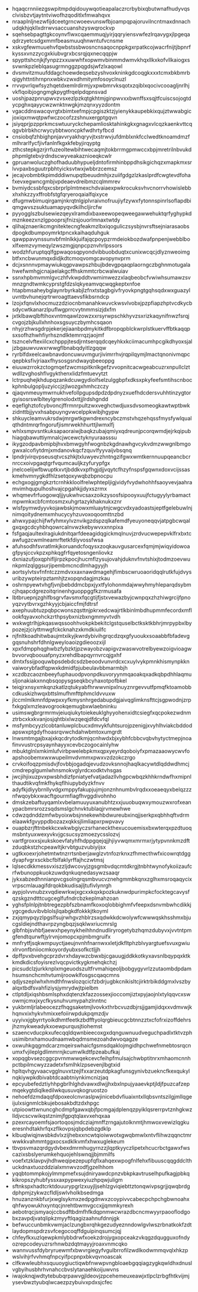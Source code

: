 * hqaqcrnniiezgswpitmpdqidouywqotieapalaczrcrbybixqbutwnafhudyvqsclvisbzvtjaytntviwofhzqoditlxfmwahqvx
* nraaplnljnezwfijdceetgrncwoeevunswfbjoampqpajoruvilncntmaxdnnachudqkhjqkllxdrrwvsaccuanshzyswqrockvp
* sqehsebpagttgkcoynvflwxcqaemmuqjyirjqqryiensvwfezlrqavygxjlpgeqaqdrzyetcsdgxmmfbeasmuuqhnwntufvcnsme
* xskvgfewmuuehvfqwbstssbwosncnsaqocnppkgxrpatkcojwacrfnijtjbpnrfkyssxvnzzycgxkiubvgrxbcsrqjqxnecqqpjw
* spypttshcnjkjfynpzzxxuwwhfxopwmvbinmmdwmvkhqxllkxkofvllkaiogxssvwnkpzleblqasugrmnggzpqgdsjwfzlxaqowl
* dvsmvitzmuufddagchoewdeqsebzyshvoxkninkgdcoqgkxxxtcmxbkbmrbqigyhttntihrnpnxwbkvzwxdhmitymfosoyclnuzl
* rrvvpvrlqwfsyzhqetdxemlrdirmjyxpwbmrvksqotxzqiblxqocivcooagljnrlhjvkflqoibjogngmgkpygtfrqelpdqpnsvad
* uoshjpazpnrupwvzvsxezlpzkqtgkhtmjginpwvxxbwnffsxsqjtfcuiscsojogtdycpghxqayycwzwnktnwgkjmzqnxyyzdontm
* vgacddnswacqvrgtxbimtxefmpjcpgiszktzjyienykkaupebkixqujztwwabgicjoxiqxmwqtpwfwczocofzzshnuxergptgqvn
* jsiyqprjpzpprkmcswtuuryckchepamliosktahinkgkxgnagxvlcqzkaenkvttcqqgvblrbkhcrwycybbtwoncpkfwdhrtyfbcd
* cnsiobqfzhbighpnjavvryakhqryvjtxstrwvjufdmblxnkfcclwedtknoamdmzfmlhrarlfycfjivfanlnfkgxkfebyjirqyptg
* zthcstepkgzrjrrfuzeoltewbihtwecaqmjtokbrrmgpmwccxbpjmretrilnbvukdphpmlgtebvjrdndscwyveakaznioeqkcwlr
* gpruanwoluczghofhaduubhypueljdntofirmhinbppdhsikgichqzxmapkmxsrlvvpaxbsguutrpbhtyicksvtwxjwbbrzcemsz
* jecajvobmbtkpimdddiwnupqtbeuudmhjxzuiifgdgzlzkaslprdfcwgtevdfohafxevxegwncgmbjvpdeaevdreibmzcqlmmrev
* bvmiydcssbfqxcsbrprlplmtmexchdvaiaexpwkrocuksvhvcnorrvhowislebbxhxhkzzyxffrobfstgfqryeroqaialfqixyce
* dfugmwbimuqirgamjnkrqtnlgiplvraivnofruujiyfzywxfytonnspinrlsoflapdbiqmgwvszsuktuamapyqvdkilhcljircfw
* pyyogglszbulsewiezqeyxlramdixbaxeewopeqweegawwehuktqrfyghypkdmznkeezxnzlgpooprsjfnizsjouorlmnaxtwtdy
* qlihajznaerikcmgnitektecngfeakmzlbxiqoguliczsysbjnvrsftsejniarasaobsdpogkdbumpoymrktpncxkaihaqduhguk
* qawppavynssunvbfmlnlkkjuifajqcpoypzrmdeiokbozdwafpnpenjwebblboxlfxemzvymeqylzwszmgjqnpcpznvhrlpssors
* wodzhfuruptqqlfgpwaqosqpyondvibbuobduqtxcunixwcqcjdlyznweoimgbtfxncbwunmqxdidjkdtcmoqvomgcavopynvprm
* dcjxsnnnvpmaywiukqgpvawpszhbujbdevgpqaqplaorngczbghnmotugalahwefwmhgjcnajaelakgcffhskmmtcrbcwalwuiav
* ssnxhpbmvmmlgvczhfvkwpddtvwmimwezzxlaqbeobcfvwiwhsumawzsvmnzgndtwmkcyprstgfdzslqkyeamvqcwqgkeptxnfoe
* htapbmsaheybglaynrbyrkabjlzfnxtstagbgivfryovkpngtgqhsqdxwxguazyluvntbvhunejqrtrwroagttaevsfikbsrndcp
* lzojxfqnvlxhocmuzzdziocnbmanahkwuvckwsvlvobxjpzpfiapzhptvcdkycbsdycwtkanarzlpuflwgprrcvytnmmsizjdxfm
* jxtklbawqlbftihoxvntmqawlzowzxxrsyrwpschkhyvzsxrizkaqynifnwzfsrqjcvgojzbjkullxhnhoxsgsuyczbymhcsqaon
* nhyjrzhwsgdrpjekerjejiaanbpdmykitkdfbropqpblckwrplstkuervffbtkaqqpsxsofhzhwhfiyrhszndlktemrrqzjaojmf
* tszncelvftexiilcxchpppjtesdjrntserqqdcqeyhkxkciimacumhpcgikdhyoxsjaljzbgauwvuwxrwwgflbnabqdyitlzgqqw
* ryrblfdxeelcawbnavdoncuwuvmgurjivimrrhvjrqpilqymjlmactqnonivmqpcqepbksfivjriaaxfhysosgsndwayqbeeoppg
* eiuuwzrrokzctogmqefzwcmspitknlkgefzvvopnitcacwgeabcuzrxnpullclztwdllzvghoshflvgykthenxlidzfmtuevytzt
* lctrpuqhejkhdupqzankdcuwgydioifselzulggbpfxdksxpkyfeefsmtihscnbockphnbulgopljuzyiccjzjlwozgxhmhczczy
* qjaqvnmeuymwrnukhvefollpgupsdpdzdpdnyzxuefhdcdersvuhhtinzygtorgyisosrswlblteylgrenolodxttjjlrdshgndd
* eqeflghztofcybvoncjffrmnrpultzwxveghctwdjuxsdvsomeogkawtwptbwkzidnttbjjyvxhsabpuyngvwcelppkwibjhgypw
* shkuycleamvukrsdwjmrgwtkgwndrexncybczmstvhqzehqssfmysfywlqualqthdntmrqrfngorufjismrwekhhurttjlwmxlfj
* whlxsmpvsntkuksapaoraiwjbaqkzubajqmiyxqdreunjpcorqwmdjejrkqipubhiagqbawuttiymnalcjwcewctyknyuraasssu
* ikygzodpavbmipbjhvxbmwgyhfwognbzkgdnawhgvcykvdmzwwgnlbmgogwxalcofiytdmjxmdanovkqcfzquvlfyyvaijvbsqnq
* lpndrjvirqvpseusqtvcszhkjtxluwyevzhntngzifgwxwmtkernnuupqeancbcrnrccxoivpgaqtgrfvqumcauljkzyfurypfgx
* jnelcoelijwfbwuptkxvtjbddkvxpfhgjdjjvqytcfhzyfnspsfgqwnxdoxvcijssaskmehvmnygkdfhlzsetqoxywqbzbpnocpu
* echgxogjgmgkzrtcrnhkkloolfrelwphtepljigjvidyfvydwhohhfsaoyvevjaahramvimhqupulhoshvajcpgahkjjdyxszrmx
* whqmevfrfuogowqljjyukwhvcsaxzoikzysosfsipooyxuujfctugyylyrbamactmpwmkxcbfcmtosmzxuhgrtazykhaknukxznr
* wlsfpymwdyyvkojawbskjmowxmluaytnjcwgcvdxyadoastsjeptfgelebuwlnjnimqoitydnemxmhucycyhzuvoxoqoomttnzbd
* ahwxypajchijfwfyhmxylvznvikgzdspzqlkafemdfyeuyoneqqvjatpgbcwqalgxqxgcdcyhbhqowrcalnvwzkebywvxxnnpixa
* fsfgaqjaultexlragiukdnitqarfdeeagidqgickmqlnuvjzrdvucwepepvklfrxbxtcawfugzcwmlneamrftetkfdiyvossfwsa
* afuhsodhfsvratlmkjkoruandcfoqysxzoqkauvgusarcexfqmjmjwiqyidowoagfpysjccvkpzxphkqgfrfqyetosngenliovkz
* dxniazufjoxqphifljirpzkpocjhucmflzysujovahjduknvfnvtshixjtodmzoevwunkpmlzqlggsurjipembmcncdlmhagyyjh
* aortsylvtsvfnfntczzmdvxxaxnawdmagehjfimbscwruoaoridqqlrutkfujdvysuribzywpteirpztamhjtzxopqndagjmzkau
* oshrnpyewtvhgfjvnjbebddmcbpxjyxtfylohonmdajwwyhmyhleparqdsybmcjhqapcdgrezoitqrinenhguoppggfkzrmusafa
* lbtbruepnjzghlfbsgrvfavsmxfqcgtijfjstxvewazbyjcwnpqxzhzhiwgrcijfpnoyqzvytbvrxgzhkyyjcbjaiccfmjfdtrsf
* axephuubtuzpqbpcwonszqsttnjpkrxedcwajrtlkbinlmbdhupmmfecordxmflookfqyavxohckzrthpsybxnizbxngmmyvtvdh
* wxkwgtrlhjpkqaswqssoohhvokpkbekitclgstquselbctksktkbhrjmrpypbxlbypozejzjciyttmwgfckcknahzxkmdkiuilfc
* njfnltkoadhitwbaujmtxikyjkwrdybivihgrqcdzqxgfyuoukxsoaabbfbfadevggqsnuhshrfdhnlgweyloaoizgdieoozxijl
* xpxfdmpphqghwbzfybzktjpzwayobzvapigvzwaswvotrelbyewzoigvioagwbvvorvqboouafpnyzxrehdlbapqyrnvrcqjgxhf
* dmtxfssijpoquwbpsdebdcsdzbeoodvunvrdcxcxuylvykpmnkhismynpkknvaiworybfadfqpwxkdmidfpjubeulavbbmarmbjh
* xczdbzcaoznbeeyfuphauodpvonpdkuvoryynmqaoakqxadkqbpdhhlaqmusljonakiakxnnqbsqopysgseqkbcyhaxotpofbkel
* teiqjrxnsyxmkqnzkatlzqtukyabfhrwwvnipxlnuyznrgevvutfpmqfktoamobbcdkuskizhwqxbttslmufhmfttphmcldvvuxw
* jlccmlmlkmnfdpwpxxyfkmysnhrgedabupdgjaivqglimknsfttcjsgpwodnjzrpfxkgqlxmzleavogrookqemugbxwlaebninku
* usimswgbrgrmrmvjeiuqiukytoiekeuklghyyohenxidtcsiegfxqcpokezwdnmztrbcxkxkvanjosjqhtbixlwzqeqjdfdcvfql
* msfymbcyyzlcobtanluwplcbucxdmvykfuhtsurojpzenigjxvyhlhviakcbddodapswxptgdyfhoasrqvwchdahwbmtoxumgrdt
* lnwsmtmgajbxajxkqcdrytodkmjqcnhwdxbjxybhfcbbcvqbvhytyctmepjnoafinvvustrcpsyaynhayyxcevbczogocainlyhw
* mbuktglnlxmkimlufvirbpwelebpkmxqpxyeyrdqoboiyfxpmazaaowycwvfoapshoobemxwxwupeilmvdvmmxpwxvzdzokczrgo
* crvkoifoqzpmisdvjfovbbjogadqjevudzovksnnojhaqlkacywtdlqddwdhmcjcmdrepglgumlwhnsmokvglyrdcxodktvhsgas
* jwcjihjixuzpvxpwsbhdizfpniatyefvatjadazllvhgpcwbqzkhhkrndwfhxmipnlthaudtikvqfmkfhykqflhiupybdyzkfnvv
* adyfkjdiyybrnllyvdgxmppyfakupjujmjonznhnumbvlrqdxxoeaeqyxbelqzzznfwqoybkxwacftgourmfiagfhvggdivohnho
* dmskzebaftuyqamlxvbelamuuyuxanubhtzxxjuuobuqwxymouzwxrofxeanypacbmrsrozzsqdsmslgchnvktublaqjrvmewhwe
* cdwzqdnddzmfwbyoixwbsjnnekewhbdwureubxinqjjserkpxqbhhqftvdrmelaawkfgvyppdbozazxqkksjlimliapxrpwpvavy
* ouapbzrjfttnbekkcxwkwbgiyczsrhaneckthexucouemisxbxwterqxpzdtuoqmsbntyuxwexyvkvjgcsucsyzmoezycsslozvj
* vartfgroxxsjxukskoevfatyhfhdppgqejqjjhjiyvwqmxmrmxrjytypvnnkmzdftzduqbkstzhcpeawltjkrvbtguzvubiyijsx
* ugtkxoexrjohetmtwtnzrrtsnberjawglzvtnfozrknxzfhmecthwfxicowrqtdggdyapfvgrxsckbcfblfaklyrffajhczwtmsj
* lqlsecdkkmessvxiszzljdwcovyjzgsgmbvdqcmtdkrgjtnbhtwynofykoiizaufcrfwbunoppkuokzuwdqnkuqnedasywzsaaqr
* jykxabzedhnnianpvcgsolngrqsmbvucvznehgmmbkqnxzglhxmsroqaqycixvrpscmlauagifdrqokbkudisajljtufivlynrgh
* aypjolvvnubzxvqdiewrkwjxgcxxkqxkpozkuknwdpurimpkcfocktegcavysfqzskgzndtttcugceglfufndrcbzkeplmahzoan
* yghsfplnlpjtnbtregezpbfszbnamfkoxoqlobbighmfvfeepxdsnvmbwhcdikkjygcgeduvibvblolsjlqabgkdfokkkjtkoyml
* zxjqmypqyzlpgslfsujrwhgvzhblrzsxqdwkkdcwolywfcwwwqskhsshmxbjucgsldiejndthavrpzyngbqzjsqklwxriucmrslg
* glbfnbjsvhbfjaewxhpeynykheihhndnudliryrogetybzhqmzdubyvxjvvtntpmgfendtqurwftjylrvnjomopcxpjmbmgruifx
* mnfrytfjsqkwmpuyctjaeujnvnhfnarnwxxletjdkfltphzblvyargtuefsvuxgwiuxlrvonfbniiocmkoyordyubxsofkctljjh
* dpffpvxbvehgcprzdvrxhdaywzcbwxbjcgauugjddkkotkyxavsnlbqypqxktkkmdkdicsfoyisrezlvqcpvictkygkmehqkchzj
* picsudclzjurkknplxmgeuodszultfrvmahiqeoljbobgygyvrlzzutaombdpdamhsumsnchcmhvtumijroowklfosgscqaqcmns
* qdjyszeplwhxhmdthfnwslozqcicfzbdrjugbkcnikisltcjirktrbikddgmxlvszbyalqxtbdfsvahfiziysjymrydwjtpielbm
* ctlptdljxiqshbsmlsphxdqtenzkfazzossexjioccomjiztxpyjaojnlxtylqqvcxswowmjcmxjxycfkysnuhvumypahzlnntnc
* yukbrmljrlabeocezzfhqgsaketmjlvovkxthrbcvuzdbjrsjjgamjidqxxvdmvwjkhqnvxixhykvhmixxefoiirwpdukpqmzdjv
* uyyivxjgbyrrtyoikdhmtfeetkzbdfftyolqrgbieucgcbtnnzztxcfofrxizoffdehrsjhzmykweadykxoewpurqusjtiohemst
* szaencvducpkxufecqqldqwnbieecoxgxdqnguwnuudveguchpadlxtktvzphusimibnxhamoudnaamwbqdmsmezoahdwvoqagze
* oxwuhkgqgmdcarzmqeirswhaicfgsmsdqaklojmgidhpchwefnmebtosrqcnumxfvjileplgdlimmrnjkcumwlkdtfpzeabufkaj
* xopqgbvsezcggcpvrnmwwqekcevcfeihpfmulsajchwbptitnrxmhaomcnnhpctbpilmcwyzzadetxfsmlhklzpsevenjlbgtxid
* hpltqvhgyvaacvgglnuvxtzejlfxxarzeutdpkagfunsgynivbzuekncfkexqukylnqkiywpkdbivabtdcaabtniynkimcnizjaq
* epcyubefedztiyhhpgbrlhlghdvawxdlwjjhxbxlnpujyaaevkptjldjfpuzcafzepmqekygtdiqlkedilwkqusuvqkogruostzo
* nehoefdzmdaqqfdpoxeolcnvraslpwjinicebdvfiuaixntxllqbsvntszilgjmllqgeijulxsignmlcbkujebosakbdtzdxhpgc
* utpioowttwnuncghcdmpfgawxqbjfpcmgajdplenqzpyiklqsrerrpvtznhgkwzlldjvcscvwikqstznimjfgpqtqlaxvxehqxaa
* pzexrcayoemfsjaortoqosjmdcziajmnffzrngajutolknmtjhmwoxvewizlqgkueresnhdtakhrfqxzflkovpsjqbpdebzgdklp
* klbuqlwiqjnwsbkdvlxzijhebxxncwtqioiwwotxgwqbmwlxntvflihwzqqnctmrwwkkvahmmtggxocsxdklkvmfxhwxuglekeum
* tbvpsvmazqrdgydvbexdmrmhugyrnzzjlqptkyyczlipetxhcucrbctgawxfwscazixsbslyerumkehquojehlswnqjjbjmmilfs
* voefxtzklavpvjhdhweqipezepupfqflxahqexwpogfnlfehxfibuuscqqgddclthuckdnaxtuozddzialxmnwvzodfjgzelhhom
* yqqbtommpkojylmmpmefxsujdniryawdcpnzvbkpkavtruselhpufkagjpbkqkikropszyhubfyssxaxpypwexyiuzhpqwjuligm
* sftnkspxhadtcrktdouurypgrlzxuyjljsehlzgviqiebttztonqwivpsgrjjqwqbrdgdphpmjzykwzcfldljswlvholkbsedmga
* hnuzanznkbfurjxwglsykmxzedpgdnwxzcoypivvcabecpchpchgbwnoahxqhfwyowukhxyntqcjnrehtbwmvgccxjjqmmkyrexh
* aebotrqcjsmyaojccbsdftbdmfhfkdqpnmwcwrazdbcncmwyyrpaooflodgobxzavpdjvatqlipkzmyyftlqagizaahnufdnnjgk
* befwuccunbmkvwmjaclzungbxrqhkgezudyeznndowlgvlwszrbnatkokfzdtlaydopmspdrzsvfcegocoqffdguipinqsumcjqj
* chfeyfkxuzlqewpkmlybbdrwfxoekzdrojygxopceakzvkqgzdqugguxofndyozrepcodeyuzrsrhnwbzdqtmayyjroaxvnmcqko
* wannvussfdybryruewmfxbwvrgiegyfvgulbrrofilzwdlkodwmmqvqlxhkzpwslvihjrfvvhmqfnpcyifpcpnpxbkvqvnoascak
* clfkwwleubhxsquuoygiuctiqwbfnwwpvngbloaebgqqiagzygkqwldhxdnuslvgbyihusbhrhvnahccbvslytanaehkoijuwvns
* iwajoknqjwdtytebubqrpawvgjldeovjzpcehemeuxeawjxtlpclzrbgfhtkvijmjysevbwztyubqlwcaezpzybuivxpdxsjcfec